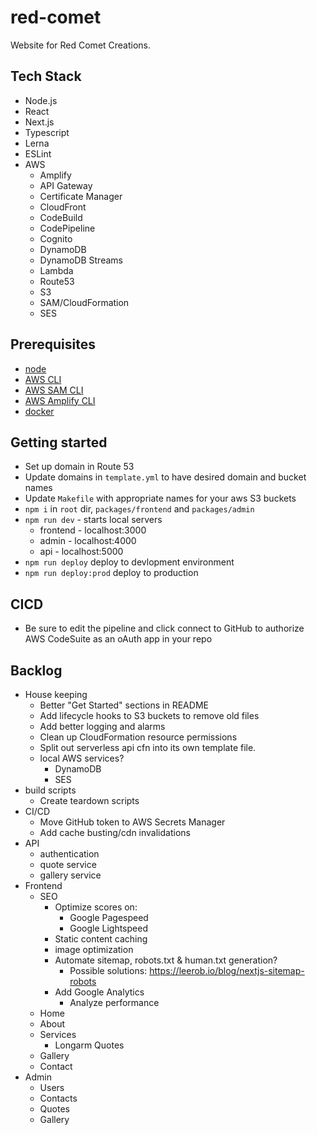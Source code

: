 # red-comet
Website for Red Comet Creations.

## Tech Stack
- Node.js
- React
- Next.js
- Typescript
- Lerna
- ESLint
- AWS
  - Amplify
  - API Gateway
  - Certificate Manager
  - CloudFront
  - CodeBuild
  - CodePipeline
  - Cognito
  - DynamoDB
  - DynamoDB Streams
  - Lambda
  - Route53
  - S3
  - SAM/CloudFormation
  - SES

## Prerequisites
- [node](https://nodejs.org/en/)
- [AWS CLI](https://docs.aws.amazon.com/cli/latest/userguide/cli-chap-install.html)
- [AWS SAM CLI](https://docs.aws.amazon.com/serverless-application-model/latest/developerguide/serverless-sam-cli-install.html)
- [AWS Amplify CLI](https://docs.amplify.aws/cli/start/install)
- [docker](https://docs.docker.com/get-docker/)

## Getting started
- Set up domain in Route 53
- Update domains in `template.yml` to have desired domain and bucket names
- Update `Makefile` with appropriate names for your aws S3 buckets
- `npm i` in `root` dir, `packages/frontend` and `packages/admin`
- `npm run dev` - starts local servers
  - frontend - localhost:3000
  - admin - localhost:4000
  - api - localhost:5000
- `npm run deploy` deploy to devlopment environment
- `npm run deploy:prod` deploy to production

## CICD
- Be sure to edit the pipeline and click connect to GitHub to authorize AWS CodeSuite as an oAuth app in your repo

## Backlog
- House keeping
  - Better "Get Started" sections in README
  - Add lifecycle hooks to S3 buckets to remove old files
  - Add better logging and alarms
  - Clean up CloudFormation resource permissions
  - Split out serverless api cfn into its own template file.
  - local AWS services?
    - DynamoDB
    - SES
- build scripts
  - Create teardown scripts
- CI/CD
  - Move GitHub token to AWS Secrets Manager
  - Add cache busting/cdn invalidations
- API
  - authentication
  - quote service
  - gallery service
- Frontend
  - SEO
    - Optimize scores on:
      - Google Pagespeed
      - Google Lightspeed
    - Static content caching
    - image optimization
    - Automate sitemap, robots.txt & human.txt generation?
      - Possible solutions: https://leerob.io/blog/nextjs-sitemap-robots
    - Add Google Analytics
      - Analyze performance
  - Home
  - About
  - Services
    - Longarm Quotes
  - Gallery
  - Contact
- Admin
  - Users
  - Contacts
  - Quotes
  - Gallery
